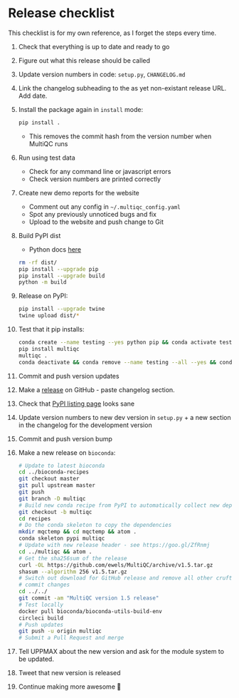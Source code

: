 # Release checklist

This checklist is for my own reference, as I forget the steps every time.

1. Check that everything is up to date and ready to go
2. Figure out what this release should be called
3. Update version numbers in code: `setup.py`, `CHANGELOG.md`
4. Link the changelog subheading to the as yet non-existant release URL. Add date.
5. Install the package again in `install` mode:

   ```bash
   pip install .
   ```

   - This removes the commit hash from the version number when MultiQC runs

6. Run using test data
   - Check for any command line or javascript errors
   - Check version numbers are printed correctly
7. Create new demo reports for the website
   - Comment out any config in `~/.multiqc_config.yaml`
   - Spot any previously unnoticed bugs and fix
   - Upload to the website and push change to Git
8. Build PyPI dist

   - Python docs [here](https://packaging.python.org/tutorials/packaging-projects/#generating-distribution-archives)

   ```bash
   rm -rf dist/
   pip install --upgrade pip
   pip install --upgrade build
   python -m build
   ```

9. Release on PyPI:

   ```bash
   pip install --upgrade twine
   twine upload dist/*
   ```

10. Test that it pip installs:

    ```bash
    conda create --name testing --yes python pip && conda activate testing
    pip install multiqc
    multiqc .
    conda deactivate && conda remove --name testing --all --yes && conda clean --all --yes
    ```

11. Commit and push version updates
12. Make a [release](https://github.com/ewels/MultiQC/releases) on GitHub - paste changelog section.
13. Check that [PyPI listing page](https://pypi.python.org/pypi/multiqc/) looks sane
14. Update version numbers to new dev version in `setup.py` + a new section in the changelog for the development version
15. Commit and push version bump
16. Make a new release on `bioconda`:

    ```bash
    # Update to latest bioconda
    cd ../bioconda-recipes
    git checkout master
    git pull upstream master
    git push
    git branch -D multiqc
    # Build new conda recipe from PyPI to automatically collect new dependencies
    git checkout -b multiqc
    cd recipes
    # Do the conda skeleton to copy the dependencies
    mkdir mqctemp && cd mqctemp && atom .
    conda skeleton pypi multiqc
    # Update with new release header - see https://goo.gl/ZfRnmj
    cd ../multiqc && atom .
    # Get the sha256sum of the release
    curl -OL https://github.com/ewels/MultiQC/archive/v1.5.tar.gz
    shasum --algorithm 256 v1.5.tar.gz
    # Switch out download for GitHub release and remove all other cruft
    # commit changes
    cd ../../
    git commit -am "MultiQC version 1.5 release"
    # Test locally
    docker pull bioconda/bioconda-utils-build-env
    circleci build
    # Push updates
    git push -u origin multiqc
    # Submit a Pull Request and merge
    ```

17. Tell UPPMAX about the new version and ask for the module system to be updated.
18. Tweet that new version is released
19. Continue making more awesome :metal:
